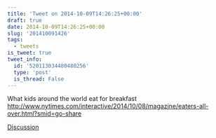 ```yaml
---
title: 'Tweet on 2014-10-09T14:26:25+00:00'
draft: true
date: 2014-10-09T14:26:25+00:00
slug: '201410091426'
tags:
  - tweets
is_tweet: true
tweet_info:
  id: '520113034480480256'
  type: 'post'
  is_thread: False
---
```




What kids around the world eat for breakfast <http://www.nytimes.com/interactive/2014/10/08/magazine/eaters-all-over.html?smid=go-share>

[Discussion](https://x.com/sytelus/status/520113034480480256)
